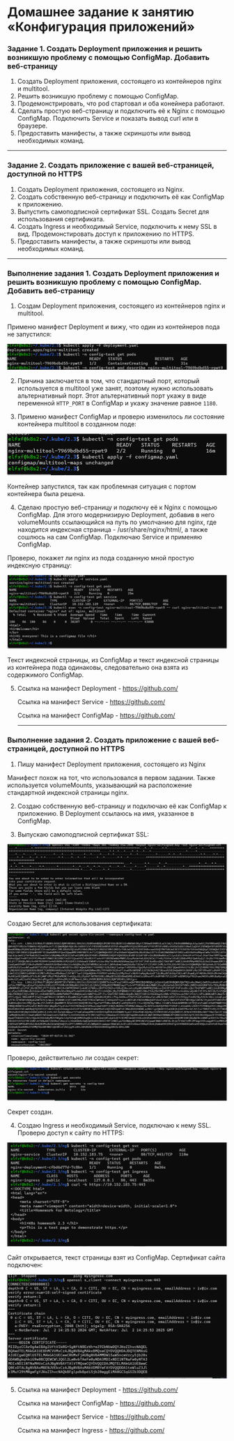 # Домашнее задание к занятию «Конфигурация приложений»

### Задание 1. Создать Deployment приложения и решить возникшую проблему с помощью ConfigMap. Добавить веб-страницу

1. Создать Deployment приложения, состоящего из контейнеров nginx и multitool.
2. Решить возникшую проблему с помощью ConfigMap.
3. Продемонстрировать, что pod стартовал и оба конейнера работают.
4. Сделать простую веб-страницу и подключить её к Nginx с помощью ConfigMap. Подключить Service и показать вывод curl или в браузере.
5. Предоставить манифесты, а также скриншоты или вывод необходимых команд.

------

### Задание 2. Создать приложение с вашей веб-страницей, доступной по HTTPS 

1. Создать Deployment приложения, состоящего из Nginx.
2. Создать собственную веб-страницу и подключить её как ConfigMap к приложению.
3. Выпустить самоподписной сертификат SSL. Создать Secret для использования сертификата.
4. Создать Ingress и необходимый Service, подключить к нему SSL в вид. Продемонстировать доступ к приложению по HTTPS. 
4. Предоставить манифесты, а также скриншоты или вывод необходимых команд.

------

### Выполнение задания 1. Создать Deployment приложения и решить возникшую проблему с помощью ConfigMap. Добавить веб-страницу

1. Cоздам Deployment приложения, состоящего из контейнеров nginx и multitool.

Применю манифест Deployment и вижу, что один из контейнеров пода не запустился:

![img_1](IMG/img_1.png)

2. Причина заключается в том, что стандартный порт, который используется в multitool уже занят, поэтому нужно использовать альтернативный порт. Этот альтернативный порт укажу в виде переменной `HTTP_PORT` в ConfigMap и укажу значение  равное `1180`.

3. Применю манифест ConfigMap и проверю изменилось ли состояние контейнера multitool в созданном поде:

![img_2](IMG/img_2.png)

Контейнер запустился, так как проблемная ситуация с портом контейнера была решена.

4. Сделаю простую веб-страницу и подключу её к Nginx с помощью ConfigMap. Для этого модернизирую Deployment, добавив в него volumeMounts ссылающийся на путь по умолчанию для nginx, где находится индексная страница - /usr/share/nginx/html/, а также сошлюсь на сам ConfigMap. Подключаю Service и применяю ConfigMap.

Проверю, покажет ли nginx из  пода созданную мной простую индексную страницу:

![img_3](IMG/img_3.png)

Текст индексной страницы, из  ConfigMap и текст индексной страницы из контейнера пода одинаковы, следовательно она взята из содержимого ConfigMap.

5. Ссылка на манифест Deployment - https://github.com/

   Ссылка на манифест Service - https://github.com/

   Ссылка на манифест ConfigMap - https://github.com/

   ------

### Выполнение задания 2. Создать приложение с вашей веб-страницей, доступной по HTTPS 

1. Пишу манифест Deployment приложения, состоящего из Nginx

Манифест похож на тот, что использовался в первом задании. Также используется volumeMounts, указывающий на расположение стандартной индексной страницы nginx.

2. Создаю собственную веб-страницу и подключаю её как ConfigMap к приложению. В Deployment ссылаюсь на имя, указанное в ConfigMap.

3. Выпускаю самоподписной сертификат SSL:

![img_4](IMG/img_4.png)

 Создаю Secret для использования сертификата:

![img_5](IMG/img_5.png)

Проверю, действительно ли создан секрет:

![img_6](IMG/img_6.png)

Секрет создан.

4. Создаю Ingress и необходимый Service, подключаю к нему SSL. Проверю доступ к сайту по HTTPS:

![img_7](IMG/img_7.png)

Сайт открывается, текст страницы взят из ConfigMap. Сертификат сайта подключен:

![img_8](IMG/img_8.png)

5. Ссылка на манифест Deployment - https://github.com/

   Ссылка на манифест ConfigMap - https://github.com/

   Ссылка на манифест Service - https://github.com/

 
   Ссылка на манифест Ingress - https://github.com/